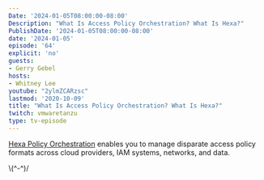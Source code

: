```yaml
---
Date: '2024-01-05T08:00:00-08:00'
Description: "What Is Access Policy Orchestration? What Is Hexa?"
PublishDate: '2024-01-05T08:00:00-08:00'
date: '2024-01-05'
episode: '64'
explicit: 'no'
guests:
- Gerry Gebel
hosts:
- Whitney Lee
youtube: "2ylmZCARzsc"
lastmod: '2020-10-09'
title: "What Is Access Policy Orchestration? What Is Hexa?"
twitch: vmwaretanzu
type: tv-episode
---
```


[Hexa Policy Orchestration](https://hexaorchestration.org/) enables you to manage disparate access policy formats across cloud providers, IAM systems, networks, and data.

\\(^-^)/
